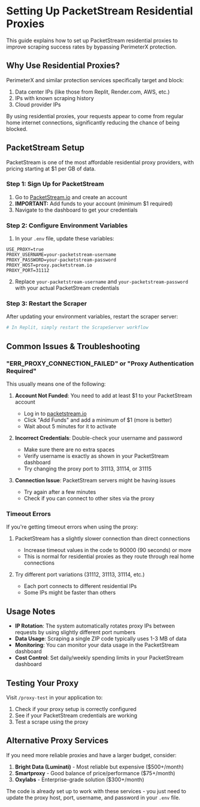 # Setting Up PacketStream Residential Proxies

This guide explains how to set up PacketStream residential proxies to improve scraping success rates by bypassing PerimeterX protection.

## Why Use Residential Proxies?

PerimeterX and similar protection services specifically target and block:
1. Data center IPs (like those from Replit, Render.com, AWS, etc.)
2. IPs with known scraping history
3. Cloud provider IPs

By using residential proxies, your requests appear to come from regular home internet connections, significantly reducing the chance of being blocked.

## PacketStream Setup

PacketStream is one of the most affordable residential proxy providers, with pricing starting at $1 per GB of data.

### Step 1: Sign Up for PacketStream

1. Go to [PacketStream.io](https://packetstream.io/) and create an account
2. **IMPORTANT:** Add funds to your account (minimum $1 required)
3. Navigate to the dashboard to get your credentials

### Step 2: Configure Environment Variables

1. In your `.env` file, update these variables:

```
USE_PROXY=true
PROXY_USERNAME=your-packetstream-username
PROXY_PASSWORD=your-packetstream-password
PROXY_HOST=proxy.packetstream.io
PROXY_PORT=31112
```

2. Replace `your-packetstream-username` and `your-packetstream-password` with your actual PacketStream credentials

### Step 3: Restart the Scraper

After updating your environment variables, restart the scraper server:

```bash
# In Replit, simply restart the ScrapeServer workflow
```

## Common Issues & Troubleshooting

### "ERR_PROXY_CONNECTION_FAILED" or "Proxy Authentication Required"

This usually means one of the following:

1. **Account Not Funded**: You need to add at least $1 to your PacketStream account
   - Log in to [packetstream.io](https://packetstream.io)
   - Click "Add Funds" and add a minimum of $1 (more is better)
   - Wait about 5 minutes for it to activate

2. **Incorrect Credentials**: Double-check your username and password
   - Make sure there are no extra spaces
   - Verify username is exactly as shown in your PacketStream dashboard
   - Try changing the proxy port to 31113, 31114, or 31115

3. **Connection Issue**: PacketStream servers might be having issues
   - Try again after a few minutes
   - Check if you can connect to other sites via the proxy

### Timeout Errors

If you're getting timeout errors when using the proxy:

1. PacketStream has a slightly slower connection than direct connections
   - Increase timeout values in the code to 90000 (90 seconds) or more
   - This is normal for residential proxies as they route through real home connections

2. Try different port variations (31112, 31113, 31114, etc.)
   - Each port connects to different residential IPs
   - Some IPs might be faster than others

## Usage Notes

- **IP Rotation**: The system automatically rotates proxy IPs between requests by using slightly different port numbers
- **Data Usage**: Scraping a single ZIP code typically uses 1-3 MB of data
- **Monitoring**: You can monitor your data usage in the PacketStream dashboard
- **Cost Control**: Set daily/weekly spending limits in your PacketStream dashboard

## Testing Your Proxy

Visit `/proxy-test` in your application to:
1. Check if your proxy setup is correctly configured
2. See if your PacketStream credentials are working
3. Test a scrape using the proxy

## Alternative Proxy Services

If you need more reliable proxies and have a larger budget, consider:

1. **Bright Data (Luminati)** - Most reliable but expensive ($500+/month)
2. **Smartproxy** - Good balance of price/performance ($75+/month)
3. **Oxylabs** - Enterprise-grade solution ($300+/month)

The code is already set up to work with these services - you just need to update the proxy host, port, username, and password in your `.env` file.